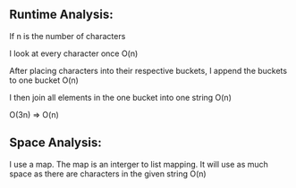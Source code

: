 ## Runtime Analysis:

If n is the number of characters

I look at every character once
O(n)

After placing characters into their respective buckets, I append the buckets to one bucket
O(n)

I then join all elements in the one bucket into one string
O(n)

O(3n) => O(n)

## Space Analysis:
I use a map. The map is an interger to list mapping. It will use as much space as there are characters in the given string
O(n)
